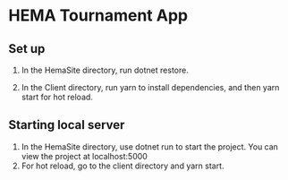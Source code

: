 # HEMA Tournament App

## Set up

1. In the HemaSite directory, run dotnet restore.

2. In the Client directory, run yarn to install dependencies, and then yarn start for hot reload.

## Starting local server
1. In the HemaSite directory, use  dotnet run to start the project. You can view the project at localhost:5000
2. For hot reload, go to the client directory and yarn start.

